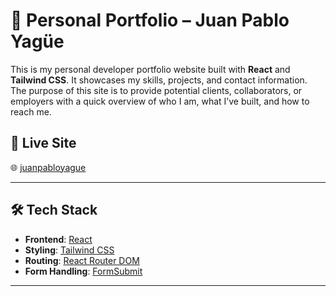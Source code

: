 # 💼 Personal Portfolio – Juan Pablo Yagüe

This is my personal developer portfolio website built with **React** and **Tailwind CSS**. It showcases my skills, projects, and contact information. The purpose of this site is to provide potential clients, collaborators, or employers with a quick overview of who I am, what I’ve built, and how to reach me.

## 🚀 Live Site

🌐 [juanpabloyague](https://juanpabloyague.netlify.app/about)  

---

## 🛠️ Tech Stack

- **Frontend**: [React](https://reactjs.org/)
- **Styling**: [Tailwind CSS](https://tailwindcss.com/)
- **Routing**: [React Router DOM](https://reactrouter.com/)
- **Form Handling**: [FormSubmit](https://formsubmit.co/)

---

